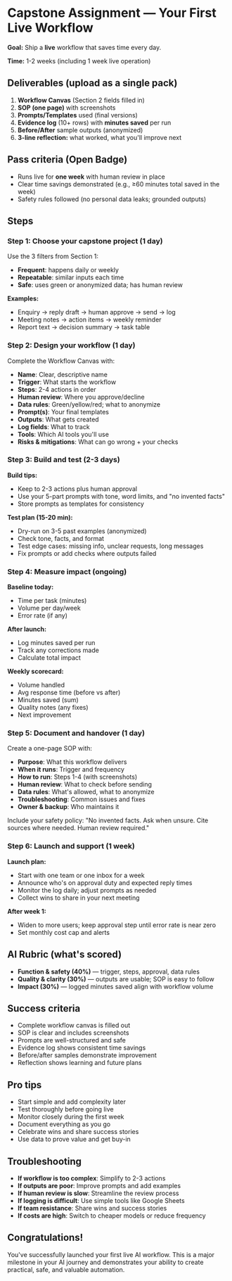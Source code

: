 # Capstone Assignment — Your First Live Workflow

**Goal:** Ship a **live** workflow that saves time every day.

**Time:** 1-2 weeks (including 1 week live operation)

## Deliverables (upload as a single pack)

1. **Workflow Canvas** (Section 2 fields filled in)
2. **SOP (one page)** with screenshots
3. **Prompts/Templates** used (final versions)
4. **Evidence log** (10+ rows) with **minutes saved** per run
5. **Before/After** sample outputs (anonymized)
6. **3-line reflection:** what worked, what you'll improve next

## Pass criteria (Open Badge)

- Runs live for **one week** with human review in place
- Clear time savings demonstrated (e.g., ≥60 minutes total saved in the week)
- Safety rules followed (no personal data leaks; grounded outputs)

## Steps

### Step 1: Choose your capstone project (1 day)

Use the 3 filters from Section 1:

- **Frequent**: happens daily or weekly
- **Repeatable**: similar inputs each time
- **Safe**: uses green or anonymized data; has human review

**Examples:**

- Enquiry → reply draft → human approve → send → log
- Meeting notes → action items → weekly reminder
- Report text → decision summary → task table

### Step 2: Design your workflow (1 day)

Complete the Workflow Canvas with:

- **Name**: Clear, descriptive name
- **Trigger**: What starts the workflow
- **Steps**: 2-4 actions in order
- **Human review**: Where you approve/decline
- **Data rules**: Green/yellow/red; what to anonymize
- **Prompt(s)**: Your final templates
- **Outputs**: What gets created
- **Log fields**: What to track
- **Tools**: Which AI tools you'll use
- **Risks & mitigations**: What can go wrong + your checks

### Step 3: Build and test (2-3 days)

**Build tips:**

- Keep to 2-3 actions plus human approval
- Use your 5-part prompts with tone, word limits, and "no invented facts"
- Store prompts as templates for consistency

**Test plan (15-20 min):**

- Dry-run on 3-5 past examples (anonymized)
- Check tone, facts, and format
- Test edge cases: missing info, unclear requests, long messages
- Fix prompts or add checks where outputs failed

### Step 4: Measure impact (ongoing)

**Baseline today:**

- Time per task (minutes)
- Volume per day/week
- Error rate (if any)

**After launch:**

- Log minutes saved per run
- Track any corrections made
- Calculate total impact

**Weekly scorecard:**

- Volume handled
- Avg response time (before vs after)
- Minutes saved (sum)
- Quality notes (any fixes)
- Next improvement

### Step 5: Document and handover (1 day)

Create a one-page SOP with:

- **Purpose**: What this workflow delivers
- **When it runs**: Trigger and frequency
- **How to run**: Steps 1-4 (with screenshots)
- **Human review**: What to check before sending
- **Data rules**: What's allowed, what to anonymize
- **Troubleshooting**: Common issues and fixes
- **Owner & backup**: Who maintains it

Include your safety policy: "No invented facts. Ask when unsure. Cite sources where needed. Human review required."

### Step 6: Launch and support (1 week)

**Launch plan:**

- Start with one team or one inbox for a week
- Announce who's on approval duty and expected reply times
- Monitor the log daily; adjust prompts as needed
- Collect wins to share in your next meeting

**After week 1:**

- Widen to more users; keep approval step until error rate is near zero
- Set monthly cost cap and alerts

## AI Rubric (what's scored)

- **Function & safety (40%)** — trigger, steps, approval, data rules
- **Quality & clarity (30%)** — outputs are usable; SOP is easy to follow
- **Impact (30%)** — logged minutes saved align with workflow volume

## Success criteria

- Complete workflow canvas is filled out
- SOP is clear and includes screenshots
- Prompts are well-structured and safe
- Evidence log shows consistent time savings
- Before/after samples demonstrate improvement
- Reflection shows learning and future plans

## Pro tips

- Start simple and add complexity later
- Test thoroughly before going live
- Monitor closely during the first week
- Document everything as you go
- Celebrate wins and share success stories
- Use data to prove value and get buy-in

## Troubleshooting

- **If workflow is too complex**: Simplify to 2-3 actions
- **If outputs are poor**: Improve prompts and add examples
- **If human review is slow**: Streamline the review process
- **If logging is difficult**: Use simple tools like Google Sheets
- **If team resistance**: Share wins and success stories
- **If costs are high**: Switch to cheaper models or reduce frequency

## Congratulations!

You've successfully launched your first live AI workflow. This is a major milestone in your AI journey and demonstrates your ability to create practical, safe, and valuable automation.
